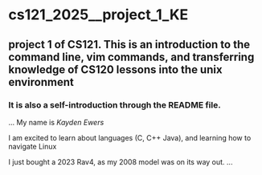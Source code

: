 # cs121_2025__project_1_KE

## project 1 of CS121. This is an introduction to the command line, vim commands, and transferring knowledge of CS120 lessons into the unix environment
### It is also a self-introduction through the README file.


...
My name is *Kayden Ewers*

I am excited to learn about languages (C, C++ Java), and learning how to navigate Linux

I just bought a 2023 Rav4, as my 2008 model was on its way out.
...

